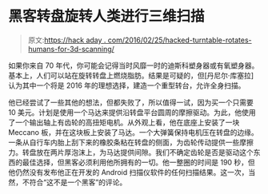 # 黑客转盘旋转人类进行三维扫描

> 原文:[https://hack aday . com/2016/02/25/hacked-turntable-rotates-humans-for-3d-scanning/](https://hackaday.com/2016/02/25/hacked-turntable-rotates-humans-for-3d-scanning/)

如果你来自 70 年代，你可能会记得当时风靡一时的迪斯科塑身器或有氧塑身器。基本上，人们可以站在旋转转盘上燃烧脂肪。结果是可疑的，但[丹尼尔·库塞拉]认为其中一个将是 2016 年的理想选择，建造一个重型转台，允许全身扫描。

他已经尝试了一些其他的想法，但都失败了，所以值得一试，因为买一个只需要 10 美元。计划是使用一个马达来提供沿转盘平台圆周的摩擦驱动。为此，他使用了一个输出轴上有齿轮的高扭矩电机。从外观上看，他在底座上安装了一块 Meccano 板，并在这块板上安装了马达。一个大弹簧保持电机压在转盘的边缘。一条从自行车内胎上刮下来的橡胶条粘在转盘的侧面，为齿轮传动提供一些摩擦力。转盘放在两片厚泡沫上，为马达提供间隙。我们不确定齿轮是否是驱动这个东西的最佳选择，但黑客必须利用他所拥有的一切。他一整圈的时间是 190 秒，但他仍然没有发布他正在开发的 Android 扫描仪软件的任何扫描结果。这一次，当然，不符合“这不是一个黑客”的评论。